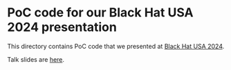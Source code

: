 # PoC code for our Black Hat USA 2024 presentation

This directory contains PoC code that we presented at [Black Hat USA 2024](https://blackhat.com/us-24/briefings/schedule/#you39ve-already-been-hacked-what-if-there-is-a-backdoor-in-your-uefi-orom-39579).

Talk slides are [here](https://i.blackhat.com/BH-US-24/Presentations/US24-Matsuo-Youve-Already-Been-Hacked-What-if-There-Is-a-Backdoor-in-Your-UEFI-OROM-Thursday.pdf).
